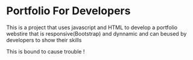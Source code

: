 # Portfolio For Developers  

This is a project that uses javascript and HTML to develop a portfolio webstire that is responsive(Bootstrap) and dynnamic and can beused by developers to show their skills

This  is bound to cause trouble !